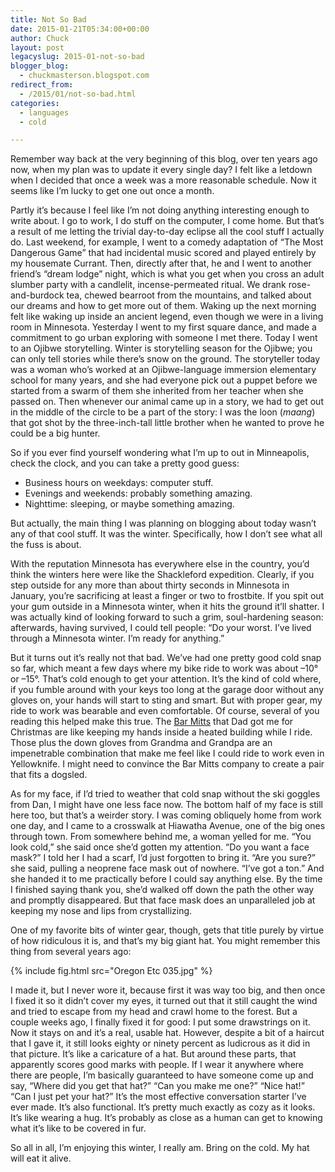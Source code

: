 ```yaml
---
title: Not So Bad
date: 2015-01-21T05:34:00+00:00
author: Chuck
layout: post
legacyslug: 2015-01-not-so-bad
blogger_blog:
  - chuckmasterson.blogspot.com
redirect_from:
  - /2015/01/not-so-bad.html
categories:
  - languages
  - cold

---
```


Remember way back at the very beginning of this blog, over ten years ago now,
when my plan was to update it every single day? I felt like a letdown when I
decided that once a week was a more reasonable schedule. Now it seems like
I’m lucky to get one out once a month. 

Partly it’s because I feel like I’m not doing anything
interesting enough to write about. I go to work, I do stuff on the computer, I
come home. But that’s a result of me letting the trivial day-to-day
eclipse all the cool stuff I actually do. Last weekend, for example, I went to
a comedy adaptation of “The Most Dangerous Game” that had
incidental music scored and played entirely by my housemate Currant. Then,
directly after that, he and I went to another friend’s “dream
lodge” night, which is what you get when you cross an adult slumber party
with a candlelit, incense-permeated ritual. We drank rose-and-burdock tea,
chewed bearroot from the mountains, and talked about our dreams and how to get
more out of them. Waking up the next morning felt like waking up inside an
ancient legend, even though we were in a living room in Minnesota. Yesterday I
went to my first square dance, and made a commitment to go urban exploring with
someone I met there. Today I went to an Ojibwe storytelling. Winter is
storytelling season for the Ojibwe; you can only tell stories while
there’s snow on the ground. The storyteller today was a woman who’s
worked at an Ojibwe-language immersion elementary school for many years, and
she had everyone pick out a puppet before we started from a swarm of them she
inherited from her teacher when she passed on. Then whenever our animal came up
in a story, we had to get out in the middle of the circle to be a part of the
story: I was the loon (*maang*) that got shot by the three-inch-tall
little brother when he wanted to prove he could be a big hunter. 

So if you ever find yourself wondering what I’m up to out in
Minneapolis, check the clock, and you can take a pretty good guess:

*   Business hours on weekdays: computer stuff.
*   Evenings and weekends: probably something amazing.
*   Nighttime: sleeping, or maybe something amazing.

But actually, the main thing I was planning on blogging about
today wasn’t any of that cool stuff. It was the winter. Specifically, how
I don’t see what all the fuss is about.

With the reputation Minnesota has everywhere else in the country,
you’d think the winters here were like the Shackleford expedition.
Clearly, if you step outside for any more than about thirty seconds in
Minnesota in January, you’re sacrificing at least a finger or two to
frostbite. If you spit out your gum outside in a Minnesota winter, when it hits
the ground it’ll shatter. I was actually kind of looking forward to such
a grim, soul-hardening season: afterwards, having survived, I could tell
people: “Do your worst. I’ve lived through a Minnesota winter.
I’m ready for anything.”

But it turns out it’s really not that bad. We’ve had one pretty good cold snap
so far, which meant a few days where my bike ride to work was about –10° or
–15°.  That’s cold enough to get your attention. It’s the kind of cold where,
if you fumble around with your keys too long at the garage door without any
gloves on, your hands will start to sting and smart. But with proper gear, my
ride to work was bearable and even comfortable. Of course, several of you
reading this helped make this true. The [Bar
Mitts](http://barmitts.com/new/mtn-mitt_lg.jpg) that Dad got me for Christmas
are like keeping my hands inside a heated building while I ride. Those plus the
down gloves from Grandma and Grandpa are an impenetrable combination that make
me feel like I could ride to work even in Yellowknife. I might need to convince
the Bar Mitts company to create a pair that fits a dogsled.

As for my face, if I’d tried to weather that
cold snap without the ski goggles from Dan, I might have one less face now. The
bottom half of my face is still here too, but that’s a weirder story. I
was coming obliquely home from work one day, and I came to a crosswalk at
Hiawatha Avenue, one of the big ones through town. From somewhere behind me, a
woman yelled for me. “You look cold,” she said once she’d
gotten my attention. “Do you want a face mask?” I told her I had a
scarf, I’d just forgotten to bring it. “Are you sure?” she
said, pulling a neoprene face mask out of nowhere. “I’ve got a
ton.” And she handed it to me practically before I could say anything
else. By the time I finished saying thank you, she’d walked off down the
path the other way and promptly disappeared. But that face mask does an
unparalleled job at keeping my nose and lips from crystallizing.

One of my favorite bits of winter gear, though, gets that title purely by
virtue of how ridiculous it is, and that’s my big giant hat. You might
remember this thing from several years ago: 


{% include fig.html src="Oregon Etc 035.jpg" %}

I made it, but I never wore it, because first it was way too big, and then 
once I fixed it so it didn’t cover my eyes, it turned out that it still
caught the wind and tried to escape from my head and crawl home to the forest.
But a couple weeks ago, I finally fixed it for good: I put some drawstrings on
it. Now it stays on and it’s a real, usable hat. However, despite a bit
of a haircut that I gave it, it still looks eighty or ninety percent as
ludicrous as it did in that picture. It’s like a caricature of a hat. But
around these parts, that apparently scores good marks with people. If I wear it
anywhere where there are people, I’m basically guaranteed to have someone
come up and say, “Where did you get that hat?” “Can you make
me one?” “Nice hat!” “Can I just pet your
hat?” It’s the most effective conversation starter I’ve ever
made. It’s also functional. It’s pretty much exactly as cozy as it
looks. It’s like wearing a hug. It’s probably as close as a human
can get to knowing what it’s like to be covered in fur.

So all in all, I’m enjoying this winter, I really am. Bring on the
cold. My hat will eat it alive. 
